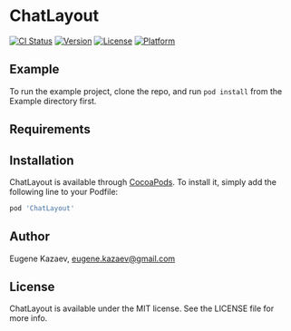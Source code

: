 # ChatLayout

[![CI Status](https://travis-ci.org/ekazaev/ChatLayout.svg?branch=master&style=flat)](https://travis-ci.org/github/ekazaev/ChatLayout)
[![Version](https://img.shields.io/cocoapods/v/ChatLayout.svg?style=flat)](https://cocoapods.org/pods/ChatLayout)
[![License](https://img.shields.io/cocoapods/l/ChatLayout.svg?style=flat)](https://cocoapods.org/pods/ChatLayout)
[![Platform](https://img.shields.io/cocoapods/p/ChatLayout.svg?style=flat)](https://cocoapods.org/pods/ChatLayout)

## Example

To run the example project, clone the repo, and run `pod install` from the Example directory first.

## Requirements

## Installation

ChatLayout is available through [CocoaPods](https://cocoapods.org). To install
it, simply add the following line to your Podfile:

```ruby
pod 'ChatLayout'
```

## Author

Eugene Kazaev, eugene.kazaev@gmail.com

## License

ChatLayout is available under the MIT license. See the LICENSE file for more info.
